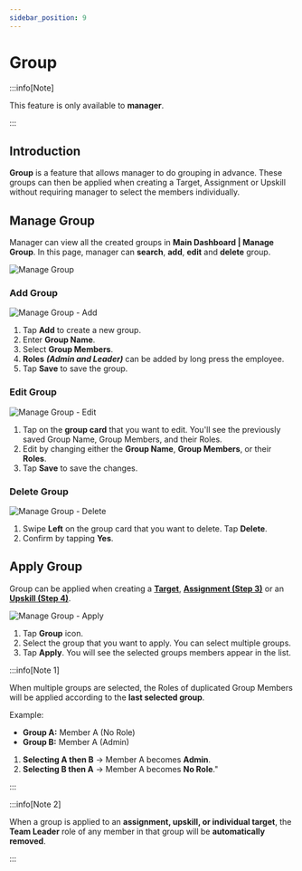 ```yaml
---
sidebar_position: 9
---
```


# Group

:::info[Note]

This feature is only available to **manager**.

:::

## Introduction

**Group** is a feature that allows manager to do grouping in advance. These groups can then be applied when creating a Target, Assignment or Upskill without requiring manager to select the members individually.

## Manage Group

Manager can view all the created groups in **Main Dashboard | Manage Group**. In this page, manager can **search**, **add**, **edit** and **delete** group.

![Manage Group](../../../static/img/integration/vision/group/g-1.png)

### Add Group

![Manage Group - Add](../../../static/img/integration/vision/group/g-add.png)

1. Tap **Add** to create a new group.
2. Enter **Group Name**.
3. Select **Group Members**.
4. **Roles** ***(Admin and Leader)*** can be added by long press the employee.
4. Tap **Save** to save the group.

### Edit Group

![Manage Group - Edit](../../../static/img/integration/vision/group/g-edit.png)

1. Tap on the **group card** that you want to edit. You'll see the previously saved Group Name, Group Members, and their Roles.
3. Edit by changing either the **Group Name**, **Group Members**, or their **Roles**.
4. Tap **Save** to save the changes.

### Delete Group

![Manage Group - Delete](../../../static/img/integration/vision/group/g-delete.png)

1. Swipe **Left** on the group card that you want to delete. Tap **Delete**.
2. Confirm by tapping **Yes**.

## Apply Group

Group can be applied when creating a [**Target**](task/manager_view/task_creation/target#step-3---add-members), [**Assignment (Step 3)**](task/manager_view/task_creation/assignment#step-3---add-members) or an [**Upskill (Step 4)**](upskill/manager_view/upskill-creation#step-4---participants-information).

![Manage Group - Apply](../../../static/img/integration/vision/group/g-apply.png)

1. Tap **Group** icon.
2. Select the group that you want to apply. You can select multiple groups.
3. Tap **Apply**. You will see the selected groups members appear in the list.


:::info[Note 1]

When multiple groups are selected, the Roles of duplicated Group Members will be applied according to the **last selected group**.

Example:

- **Group A:** Member A (No Role)
- **Group B:** Member A (Admin)

1. **Selecting A then B** → Member A becomes **Admin**.
2. **Selecting B then A** → Member A becomes **No Role**."

:::

:::info[Note 2]

When a group is applied to an **assignment, upskill, or individual target**, the **Team Leader** role of any member in that group will be **automatically removed**.

:::